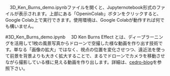　3D_Ken_Burns_demo.ipynbファイルを開くと、Jupyternotebook形式のファイルが表示されます。上部にある「OpeninColab」ボタンをクリックすると、Google Colab上で実行できます。使用環境は、Google Colabが動作すれば何でも構いません。

#3D_Ken_Burns_demo.ipynb
　3D Ken Burns Effect とは、ディープラーニングを活用して1枚の風景写真からドローンで空撮した様な動画を作り出す技術です。単なる「画像の拡大」ではなく、視点の位置を変化させつつ、遠近法を使って前景を背景よりも大きく拡大することで、まるでドローンでカメラを移動させながら撮影している様に見える動画を作り出します。詳細は、[cedro-blog](http://cedro3.com/ai/3d-ken-barns/)を参照下さい。
